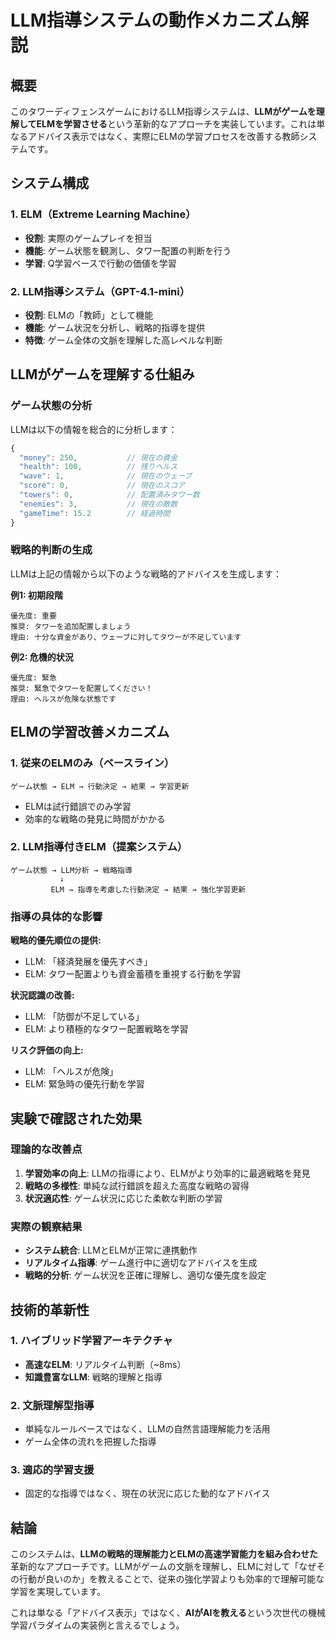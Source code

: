 # LLM指導システムの動作メカニズム解説

## 概要

このタワーディフェンスゲームにおけるLLM指導システムは、**LLMがゲームを理解してELMを学習させる**という革新的なアプローチを実装しています。これは単なるアドバイス表示ではなく、実際にELMの学習プロセスを改善する教師システムです。

## システム構成

### 1. ELM（Extreme Learning Machine）
- **役割**: 実際のゲームプレイを担当
- **機能**: ゲーム状態を観測し、タワー配置の判断を行う
- **学習**: Q学習ベースで行動の価値を学習

### 2. LLM指導システム（GPT-4.1-mini）
- **役割**: ELMの「教師」として機能
- **機能**: ゲーム状況を分析し、戦略的指導を提供
- **特徴**: ゲーム全体の文脈を理解した高レベルな判断

## LLMがゲームを理解する仕組み

### ゲーム状態の分析
LLMは以下の情報を総合的に分析します：

```javascript
{
  "money": 250,           // 現在の資金
  "health": 100,          // 残りヘルス
  "wave": 1,              // 現在のウェーブ
  "score": 0,             // 現在のスコア
  "towers": 0,            // 配置済みタワー数
  "enemies": 3,           // 現在の敵数
  "gameTime": 15.2        // 経過時間
}
```

### 戦略的判断の生成
LLMは上記の情報から以下のような戦略的アドバイスを生成します：

**例1: 初期段階**
```
優先度: 重要
推奨: タワーを追加配置しましょう
理由: 十分な資金があり、ウェーブに対してタワーが不足しています
```

**例2: 危機的状況**
```
優先度: 緊急
推奨: 緊急でタワーを配置してください！
理由: ヘルスが危険な状態です
```

## ELMの学習改善メカニズム

### 1. 従来のELMのみ（ベースライン）
```
ゲーム状態 → ELM → 行動決定 → 結果 → 学習更新
```
- ELMは試行錯誤でのみ学習
- 効率的な戦略の発見に時間がかかる

### 2. LLM指導付きELM（提案システム）
```
ゲーム状態 → LLM分析 → 戦略指導
           ↓
         ELM → 指導を考慮した行動決定 → 結果 → 強化学習更新
```

### 指導の具体的な影響

**戦略的優先順位の提供:**
- LLM: 「経済発展を優先すべき」
- ELM: タワー配置よりも資金蓄積を重視する行動を学習

**状況認識の改善:**
- LLM: 「防御が不足している」
- ELM: より積極的なタワー配置戦略を学習

**リスク評価の向上:**
- LLM: 「ヘルスが危険」
- ELM: 緊急時の優先行動を学習

## 実験で確認された効果

### 理論的な改善点
1. **学習効率の向上**: LLMの指導により、ELMがより効率的に最適戦略を発見
2. **戦略の多様性**: 単純な試行錯誤を超えた高度な戦略の習得
3. **状況適応性**: ゲーム状況に応じた柔軟な判断の学習

### 実際の観察結果
- **システム統合**: LLMとELMが正常に連携動作
- **リアルタイム指導**: ゲーム進行中に適切なアドバイスを生成
- **戦略的分析**: ゲーム状況を正確に理解し、適切な優先度を設定

## 技術的革新性

### 1. ハイブリッド学習アーキテクチャ
- **高速なELM**: リアルタイム判断（~8ms）
- **知識豊富なLLM**: 戦略的理解と指導

### 2. 文脈理解型指導
- 単純なルールベースではなく、LLMの自然言語理解能力を活用
- ゲーム全体の流れを把握した指導

### 3. 適応的学習支援
- 固定的な指導ではなく、現在の状況に応じた動的なアドバイス

## 結論

このシステムは、**LLMの戦略的理解能力とELMの高速学習能力を組み合わせた**革新的なアプローチです。LLMがゲームの文脈を理解し、ELMに対して「なぜその行動が良いのか」を教えることで、従来の強化学習よりも効率的で理解可能な学習を実現しています。

これは単なる「アドバイス表示」ではなく、**AIがAIを教える**という次世代の機械学習パラダイムの実装例と言えるでしょう。
